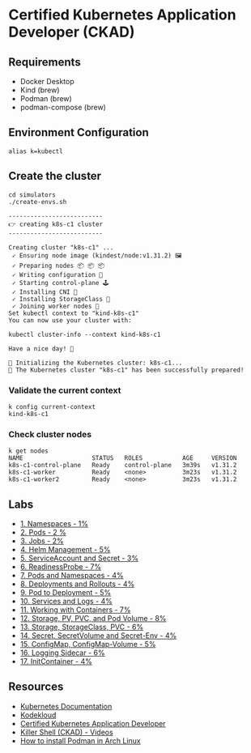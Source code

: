 # Certified Kubernetes Application Developer (CKAD)

## Requirements

- Docker Desktop
- Kind (brew)
- Podman (brew)
- podman-compose (brew)

## Environment Configuration

```shell
alias k=kubectl
```

## Create the cluster

```shell
cd simulators
./create-envs.sh

--------------------------
👉 creating k8s-c1 cluster
--------------------------

Creating cluster "k8s-c1" ...
 ✓ Ensuring node image (kindest/node:v1.31.2) 🖼
 ✓ Preparing nodes 📦 📦 📦  
 ✓ Writing configuration 📜 
 ✓ Starting control-plane 🕹️ 
 ✓ Installing CNI 🔌 
 ✓ Installing StorageClass 💾 
 ✓ Joining worker nodes 🚜 
Set kubectl context to "kind-k8s-c1"
You can now use your cluster with:

kubectl cluster-info --context kind-k8s-c1

Have a nice day! 👋

🚜 Initializing the Kubernetes cluster: k8s-c1...
🚀 The Kubernetes cluster "k8s-c1" has been successfully prepared!
```

### Validate the current context

```shell
k config current-context
kind-k8s-c1
```

### Check cluster nodes

```shell
k get nodes
NAME                   STATUS   ROLES           AGE     VERSION
k8s-c1-control-plane   Ready    control-plane   3m39s   v1.31.2
k8s-c1-worker          Ready    <none>          3m23s   v1.31.2
k8s-c1-worker2         Ready    <none>          3m23s   v1.31.2
```

## Labs

- [1. Namespaces - 1%](labs/01-namespaces.md)
- [2. Pods - 2 %](labs/02-pods.md)
- [3. Jobs - 2%](labs/03-jobs.md)
- [4. Helm Management - 5%](labs/04-helm-management.md)
- [5. ServiceAccount and Secret - 3%](labs/05-serviceaccount-and-secret.md)
- [6. ReadinessProbe - 7%](labs/06-readinessprobe.md)
- [7. Pods and Namespaces - 4%](labs/07-pods-and-namespaces.md)
- [8. Deployments and Rollouts - 4%](labs/08-deployments-and-rollouts.md)
- [9. Pod to Deployment - 5%](labs/09-pod-to-deployment.md)
- [10. Services and Logs - 4%](labs/10-services-and-logs.md)
- [11. Working with Containers - 7%](labs/11-working-with-containers.md)
- [12. Storage, PV, PVC, and Pod Volume - 8%](labs/12-storage-pv-pvc-pod-volume.md)
- [13. Storage, StorageClass, PVC - 6%](labs/13-storage-storageclass-pvc.md)
- [14. Secret, SecretVolume and Secret-Env - 4%](labs/14-secret-secretvolume-secret-env.md)
- [15. ConfigMap, ConfigMap-Volume - 5%](labs/15-configmap-configmap-volume.md)
- [16. Logging Sidecar - 6%](labs/16-logging-sidecar.md)
- [17. InitContainer - 4%](labs/17-initcontainer.md)

## Resources

- [Kubernetes Documentation](https://kubernetes.io/docs)
- [Kodekloud](https://kodekloud.com)
- [Certified Kubernetes Application Developer](https://www.udemy.com/course/mastering-certified-kubernetes-application-developer/)
- [Killer Shell (CKAD) - Videos](https://www.youtube.com/playlist?list=PLpbwBK0ptssyIgAoHR-611wt3O9wobS8T)
- [How to install Podman in Arch Linux](https://computingforgeeks.com/how-to-install-podman-on-arch-linux-manjaro/)
